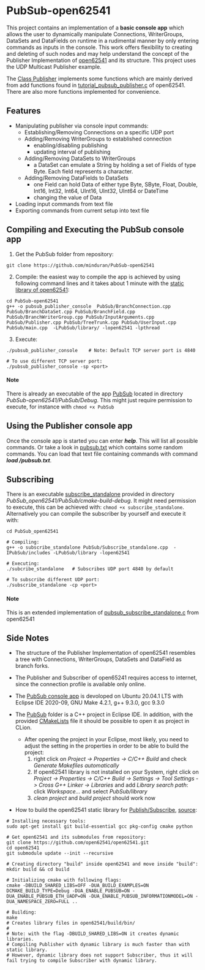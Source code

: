# PubSub-open62541
This project contains an implementation of a **basic console app** which allows the user to dynamically manipulate Connections, WriterGroups, DataSets and DataFields on runtime in a rudimental manner by only entering commands as inputs in the console. This work offers flexibility to creating and deleting of such nodes and may help understand the concept of the Publisher Implementation of [open62541](https://github.com/open62541/open62541) and its structure. This project uses the UDP Multicast Publisher example.

The [Class Publisher](https://github.com/minduran/PubSub-open62541/blob/main/PubSub/Publisher.h) implements some functions which are mainly derived from add functions found in [tutorial_pubsub_publisher.c](https://github.com/open62541/open62541/blob/master/examples/pubsub/tutorial_pubsub_publish.c) of open62541. There are also more functions implemented for convenience.


## Features
  - Manipulating publisher via console input commands:
    - Establishing/Removing Connections on a specific UDP port 
    - Adding/Removing WriterGroups to established connection
      - enabling/disabling publishing
      - updating interval of publishing
    - Adding/Removing DataSets to WriterGroups
      - a DataSet can emulate a String by holding a set of Fields of type Byte. Each field represents a character.
    - Adding/Removing DataFields to DataSets
      - one Field can hold Data of either type Byte, SByte, Float, Double, Int16, Int32, Int64, UInt16, UInt32, UInt64 or DateTime
      - changing the value of Data
  - Loading input commands from text file
  - Exporting commands from current setup into text file
  
  
## Compiling and Executing the PubSub console app
1. Get the PubSub folder from repository:
```shell
git clone https://github.com/minduran/PubSub-open62541
```
2. Compile: the easiest way to compile the app is achieved by using following command lines and it takes about 1 minute with the [static library of open62541](https://github.com/minduran/PubSub-open62541/blob/main/PubSub/library/libopen62541.a):
```shell
cd PubSub-open62541
g++ -o pubsub_publisher_console  PubSub/BranchConnection.cpp PubSub/BranchDataSet.cpp PubSub/BranchField.cpp PubSub/BranchWriterGroup.cpp PubSub/InputArguments.cpp PubSub/Publisher.cpp PubSub/TreeTrunk.cpp PubSub/UserInput.cpp PubSub/main.cpp  -LPubSub/library/ -lopen62541 -lpthread
```
3. Execute:
```shell
./pubsub_publisher_console    # Note: Default TCP server port is 4840

# To use different TCP server port:
./pubsub_publisher_console -sp <port>
```

#### Note
There is already an executable of the app [PubSub](https://github.com/minduran/PubSub-open62541/tree/main/PubSub/Debug) located in directory *PubSub-open62541/PubSub/Debug*. This might just require permission to execute, for instance with `chmod +x PubSub`


## Using the Publisher console app
Once the console app is started you can enter ***help***. This will list all possible commands. Or take a look in [pubsub.txt](https://github.com/minduran/PubSub-open62541/blob/main/PubSub/Debug/pubsub.txt) which contains some random commands. You can load that text file containing commands with command ***load <file location>/pubsub.txt***.


## Subscribing
There is an executable [subscribe_standalone](https://github.com/minduran/PubSub-open62541/blob/main/PubSub/cmake-build-debug/subscribe_standalone) provided in directory *PubSub_open62541/PubSub/cmake-build-debug*. It might need permission to execute, this can be achieved with: `chmod +x subscribe_standalone`. Alternatively you can compile the subscriber by yourself and execute it with: 
```shell
cd PubSub_open62541

# Compiling:
g++ -o subscribe_standalone PubSub/Subscribe_standalone.cpp  -IPubSub/includes -LPubSub/library -lopen62541

# Executing:
./subcribe_standalone   # Subscribes UDP port 4840 by default

# To subscribe different UDP port:
./subscribe_standalone -cp <port>
```

#### Note
This is an extended implementation of [pubsub_subscribe_standalone.c](https://github.com/open62541/open62541/blob/master/examples/pubsub/pubsub_subscribe_standalone.c) from open62541

## Side Notes
- The structure of the Publisher Implementation of open62541 resembles a tree with Connections, WriterGroups, DataSets and DataField as branch forks.

- The Publisher and Subscriber of open65241 requires access to internet, since the connection profile is available only online.

- The [PubSub console app](https://github.com/minduran/PubSub-open62541/tree/main/PubSub/Debug/PubSub) is devoloped on Ubuntu 20.04.1 LTS with Eclipse IDE 2020-09, GNU Make 4.2.1, g++ 9.3.0, gcc 9.3.0

- The [PubSub](https://github.com/minduran/PubSub-open62541/tree/main/PubSub) folder is a C++ project in Eclipse IDE. In addition, with the provided [CMakeLists](https://github.com/minduran/PubSub-open62541/tree/main/PubSub/CMakeLists.txt) file it should be possible to open it as project in CLion.
  - After opening the project in your Eclipse, most likely, you need to adjust the setting in the properties in order to be able to build the project:
      1.  right click on *Project -> Properties -> C/C++ Build* and check *Generate Makefiles automatically*
      2.  If open62541 library is not installed on your System, right click on *Project -> Properties -> C/C++ Build -> Settings -> Tool Settings -> Cross G++ Linker -> Libraries* and add *Library search path*: click *Workspace...* and select *PubSub/library*
      3.  *clean project* and *build project* should work now

- How to build the open62541 static library for [Publish/Subscribe](https://open62541.org/doc/current/pubsub.html#pubsub), [source](https://open62541.org/doc/current/building.html):
```shell
# Installing necessary tools:
sudo apt-get install git build-essential gcc pkg-config cmake python

# Get open62541 and its submodules from repository:
git clone https://github.com/open62541/open62541.git
cd open62541
git submodule update --init --recursive

# Creating directory "build" inside open62541 and move inside "build":
mkdir build && cd build

# Initializing cmake with following flags:
cmake -DBUILD_SHARED_LIBS=OFF -DUA_BUILD_EXAMPLES=ON DCMAKE_BUILD_TYPE=Debug -DUA_ENABLE_PUBSUB=ON -DUA_ENABLE_PUBSUB_ETH_UADP=ON -DUA_ENABLE_PUBSUB_INFORMATIONMODEL=ON -DUA_NAMESPACE_ZERO=FULL ..

# Building:
make
# Creates library files in open62541/build/bin/
#
# Note: with the flag -DBUILD_SHARED_LIBS=ON it creates dynamic libraries.
# Compiling Publisher with dynamic library is much faster than with static library.
# However, dynamic library does not support Subscriber, thus it will fail trying to compile Subscriber with dynamic library.
```

